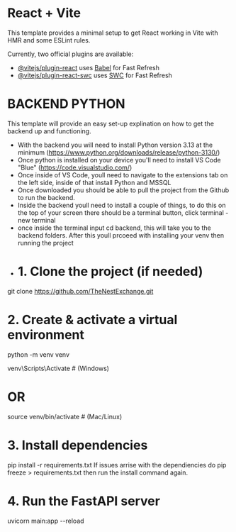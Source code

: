 # React + Vite

This template provides a minimal setup to get React working in Vite with HMR and some ESLint rules.

Currently, two official plugins are available:

- [@vitejs/plugin-react](https://github.com/vitejs/vite-plugin-react/blob/main/packages/plugin-react/README.md) uses [Babel](https://babeljs.io/) for Fast Refresh
- [@vitejs/plugin-react-swc](https://github.com/vitejs/vite-plugin-react-swc) uses [SWC](https://swc.rs/) for Fast Refresh



# BACKEND PYTHON

This template will provide an easy set-up explination on how to get the backend up and functioning.

 - With the backend you will need to install Python version 3.13 at the minimum (https://www.python.org/downloads/release/python-3130/)
 - Once python is installed on your device you'll need to install VS Code "Blue" (https://code.visualstudio.com/)
 - Once inside of VS Code, youll need to navigate to the extensions tab on the left side, inside of that install Python and MSSQL
 - Once downloaded you should be able to pull the project from the Github to run the backend.
 - Inside the backend youll need to install a couple of things, to do this on the top of your screen there should be a terminal button, click terminal - new terminal
 - once inside the terminal input cd backend, this will take you to the backend folders. After this youll prcoeed with installing your venv then running the project
 - # 1. Clone the project (if needed)
git clone https://github.com/TheNestExchange.git


# 2. Create & activate a virtual environment
python -m venv venv

venv\Scripts\Activate   # (Windows)
# OR
source venv/bin/activate   # (Mac/Linux)

# 3. Install dependencies
pip install -r requirements.txt
If issues arrise with the dependiencies do pip freeze > requirements.txt then run the install command again. 

# 4. Run the FastAPI server
uvicorn main:app  --reload

